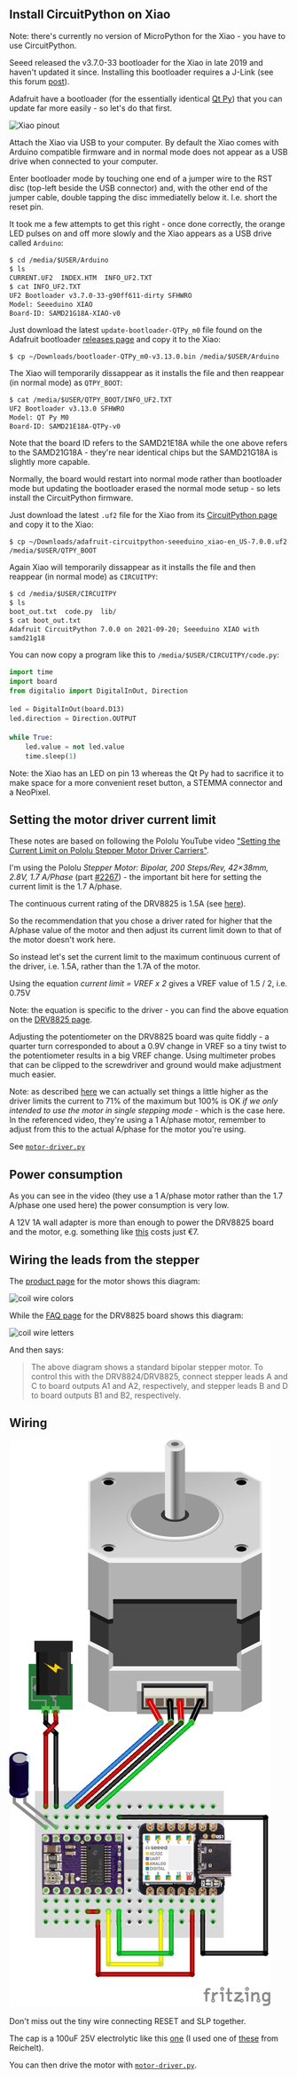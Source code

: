 Install CircuitPython on Xiao
-----------------------------

Note: there's currently no version of MicroPython for the Xiao - you have to use CircuitPython.

Seeed released the v3.7.0-33 bootloader for the Xiao in late 2019 and haven't updated it since. Installing this bootloader requires a J-Link (see this forum [post](https://forum.seeedstudio.com/t/possible-reset-boot-loader-problem/252560/2)).

Adafruit have a bootloader (for the essentially identical [Qt Py](https://www.adafruit.com/product/4600)) that you can update far more easily - so let's do that first.

![Xiao pinout](https://files.seeedstudio.com/wiki/Seeeduino-XIAO/img/Seeeduino-XIAO-pinout-1.jpg)

Attach the Xiao via USB to your computer. By default the Xiao comes with Arduino compatible firmware and in normal mode does not appear as a USB drive when connected to your computer.

Enter bootloader mode by touching one end of a jumper wire to the RST disc (top-left beside the USB connector) and, with the other end of the jumper cable, double tapping the disc immediatelly below it. I.e. short the reset pin.

It took me a few attempts to get this right - once done correctly, the orange LED pulses on and off more slowly and the Xiao appears as a USB drive called `Arduino`:

```
$ cd /media/$USER/Arduino
$ ls
CURRENT.UF2  INDEX.HTM  INFO_UF2.TXT
$ cat INFO_UF2.TXT 
UF2 Bootloader v3.7.0-33-g90ff611-dirty SFHWRO
Model: Seeeduino XIAO
Board-ID: SAMD21G18A-XIAO-v0
```

Just download the latest `update-bootloader-QTPy_m0` file found on the Adafruit bootloader [releases page](https://github.com/adafruit/uf2-samdx1/releases/) and copy it to the Xiao:

```
$ cp ~/Downloads/bootloader-QTPy_m0-v3.13.0.bin /media/$USER/Arduino
```

The Xiao will temporarily dissappear as it installs the file and then reappear (in normal mode) as `QTPY_BOOT`:

```
$ cat /media/$USER/QTPY_BOOT/INFO_UF2.TXT
UF2 Bootloader v3.13.0 SFHWRO
Model: QT Py M0
Board-ID: SAMD21E18A-QTPy-v0
```

Note that the board ID refers to the SAMD21E18A while the one above refers to the SAMD21G18A - they're near identical chips but the SAMD21G18A is slightly more capable.

Normally, the board would restart into normal mode rather than bootloader mode but updating the bootloader erased the normal mode setup - so lets install the CircuitPython firmware.

Just download the latest `.uf2` file for the Xiao from its [CircuitPython page](https://circuitpython.org/board/seeeduino_xiao/) and copy it to the Xiao:

```
$ cp ~/Downloads/adafruit-circuitpython-seeeduino_xiao-en_US-7.0.0.uf2 /media/$USER/QTPY_BOOT
```

Again Xiao will temporarily dissappear as it installs the file and then reappear (in normal mode) as `CIRCUITPY`:

```
$ cd /media/$USER/CIRCUITPY
$ ls
boot_out.txt  code.py  lib/
$ cat boot_out.txt 
Adafruit CircuitPython 7.0.0 on 2021-09-20; Seeeduino XIAO with samd21g18
```

You can now copy a program like this to `/media/$USER/CIRCUITPY/code.py`:

```Python
import time
import board
from digitalio import DigitalInOut, Direction

led = DigitalInOut(board.D13)
led.direction = Direction.OUTPUT

while True:
    led.value = not led.value
    time.sleep(1)
```

Note: the Xiao has an LED on pin 13 whereas the Qt Py had to sacrifice it to make space for a more convenient reset button, a STEMMA connector and a NeoPixel.

Setting the motor driver current limit
--------------------------------------

These notes are based on following the Pololu YouTube video ["Setting the Current Limit on Pololu Stepper Motor Driver Carriers"](https://youtu.be/89BHS9hfSUk).

I'm using the Pololu _Stepper Motor: Bipolar, 200 Steps/Rev, 42×38mm, 2.8V, 1.7 A/Phase_ (part [#2267](https://www.pololu.com/product/2267)) - the important bit here for setting the current limit is the 1.7 A/phase.

The continuous current rating of the DRV8825 is 1.5A (see [here](https://www.pololu.com/product/2133/specs)).

So the recommendation that you chose a driver rated for higher that the A/phase value of the motor and then adjust its current limit down to that of the motor doesn't work here.

So instead let's set the current limit to the maximum continuous current of the driver, i.e. 1.5A, rather than the 1.7A of the motor.

Using the equation _current limit = VREF x 2_ gives a VREF value of 1.5 / 2, i.e. 0.75V

Note: the equation is specific to the driver - you can find the above equation on the [DRV8825 page](https://www.pololu.com/product/2133).

Adjusting the potentiometer on the DRV8825 board was quite fiddly - a quarter turn corresponded to about a 0.9V change in VREF so a tiny twist to the potentiometer results in a big VREF change. Using multimeter probes that can be clipped to the screwdriver and ground would make adjustment much easier.

Note: as described [here](https://www.youtube.com/watch?v=89BHS9hfSUk&t=353s) we can actually set things a little higher as the driver limits the current to 71% of the maximum but 100% is OK _if we only intended to use the motor in single stepping mode_ - which is the case here. In the referenced video, they're using a 1 A/phase motor, remember to adjust from this to the actual A/phase for the motor you're using.

See [`motor-driver.py`](motor-driver.py)

Power consumption
-----------------

As you can see in the video (they use a 1 A/phase motor rather than the 1.7 A/phase one used here) the power consumption is very low.

A 12V 1A wall adapter is more than enough to power the DRV8825 board and the motor, e.g. something like [this](https://www.reichelt.com/ch/en/plug-in-power-supply-12-w-12-v-1-a-hnp-12-120v2-p298325.html) costs just &euro;7.

Wiring the leads from the stepper
---------------------------------

The [product page](https://www.pololu.com/product/2267) for the motor shows this diagram:

![coil wire colors](https://a.pololu-files.com/picture/0J2296.250.gif?d8febaea0bdf653188644bc9354bd0a5)

While the [FAQ page](https://www.pololu.com/product/2133/faqs) for the DRV8825 board shows this diagram:

![coil wire letters](https://a.pololu-files.com/picture/0J2363.200.jpg?f0c6ce618afb2194d6247234050849b5)

And then says:

> The above diagram shows a standard bipolar stepper motor. To control this with the DRV8824/DRV8825, connect stepper leads A and C to board outputs A1 and A2, respectively, and stepper leads B and D to board outputs B1 and B2, respectively.

Wiring
------

![breadboard](breadboard/breadboard_bb.png)

Don't miss out the tiny wire connecting RESET and SLP together.

The cap is a 100uF 25V electrolytic like this [one](https://www.sparkfun.com/products/96) (I used one of [these](https://www.reichelt.com/ch/en/e-cap-radial-100-uf-25-v-105-c-low-esr-fm-a-100u-25-p200027.html) from Reichelt).

You can then drive the motor with [`motor-driver.py`](motor-driver.py).